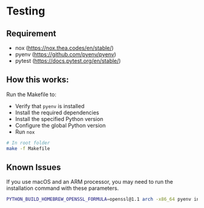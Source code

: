 # Testing

## Requirement
- nox (https://nox.thea.codes/en/stable/)
- pyenv (https://github.com/pyenv/pyenv)
- pytest (https://docs.pytest.org/en/stable/)

## How this works:

Run the Makefile to:
- Verify that `pyenv` is installed
- Install the required dependencies
- Install the specified Python version
- Configure the global Python version
- Run `nox`


```bash
# In root folder
make -f Makefile
```

## Known Issues

If you use macOS and an ARM processor, you may need to run the installation command with these parameters.

```bash
PYTHON_BUILD_HOMEBREW_OPENSSL_FORMULA=openssl@1.1 arch -x86_64 pyenv install 3.12.2
```